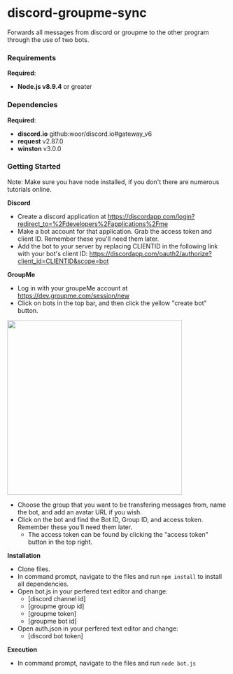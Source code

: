 # discord-groupme-sync
Forwards all messages from discord or groupme to the other program through the use of two bots.

### Requirements
**Required**:
* **Node.js v8.9.4** or greater

### Dependencies
**Required**:
* **discord.io** github:woor/discord.io#gateway_v6
* **request** v2.87.0
* **winston** v3.0.0

### Getting Started
Note: Make sure you have node installed, if you don't there are numerous tutorials online.

**Discord**
* Create a discord application at https://discordapp.com/login?redirect_to=%2Fdevelopers%2Fapplications%2Fme
* Make a bot account for that application. Grab the access token and client ID. Remember these you'll need them later. 
* Add the bot to your server by replacing CLIENTID in the following link with your bot's client ID: https://discordapp.com/oauth2/authorize?client_id=CLIENTID&scope=bot


**GroupMe**
* Log in with your groupeMe account at https://dev.groupme.com/session/new
* Click on bots in the top bar, and then click the yellow "create bot" button.
<p align="left"><img src="https://i.imgur.com/HoB81Jh.png" width=399 height=auto></p>

* Choose the group that you want to be transfering messages from, name the bot, and add an avatar URL if you wish. 
* Click on the bot and find the Bot ID, Group ID, and access token. Remember these you'll need them later. 
  * The access token can be found by clicking the "access token" button in the top right.
  
**Installation**
* Clone files.
* In command prompt, navigate to the files and run `npm install` to install all dependencies.
* Open bot.js in your perfered text editor and change:
  * [discord channel id] 
  * [groupme group id]
  * [groupme token]
  * [groupme bot id]
* Open auth.json in your perfered text editor and change:
  * [discord bot token]

**Execution**
* In command prompt, navigate to the files and run `node bot.js` 

